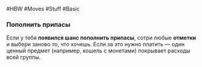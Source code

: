 #HBW #Moves #Stuff #Basic 
### Пополнить припасы
Если у тебя **появился шанс пополнить припасы**, сотри любые **отметки** и выбери заново то, что хочешь. Если за это нужно платить — один ценный предмет (например, кошель с монетами) покрывает расходы всей группы.